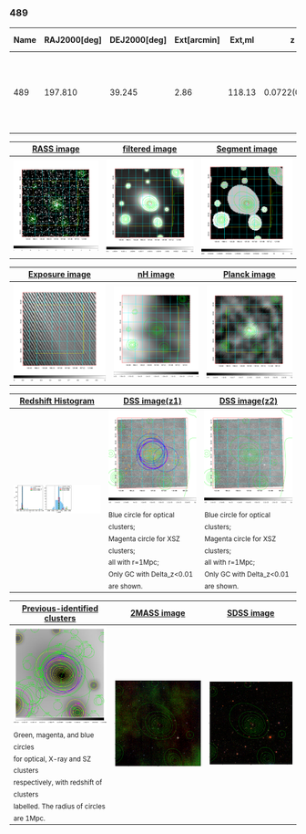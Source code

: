 <div STYLE="page-break-after: always;"></div>

### 489

|Name|RAJ2000[deg]|DEJ2000[deg] |Ext[arcmin]| Ext,ml | z | z_src| C|GC(XSZ,Delta_z<0.01)| GC(OPT,Delta_z<0.01)|GC| R_sig[arcmin] | R500[arcmin] | R500[Mpc]| CRsig[c/s] | CR500[c/s] |L500[1E44 erg/s]|F500[1E-12 erg/s/cm^2]| M500[1E14 Msun]|Tx[keV]|Cnt_sig|Beta|Rc[arcmin]|Comment|Alias|
|---|---|---|---|---|---|------|---|--------|---------|----------|---|---|---|---|---|---|---|---|---|---|---|---|---|---|
|489| 197.810| 39.245| 2.86| 118.13| 0.0722(0.005)| z1, z_xsz| B| F20, L03, MCXC, PSZ2, SPI, Tar| A, N, RM, W| A, C, F20, L03, MCXC, N, PSZ2, SPI, Tar, W| 25.194| 10.735| 0.886| 0.403(0.054)| 0.368(0.049)| 0.915(0.091)| 7.190(0.712)| 2.12(0.11)| 3.48(0.11)| 227.9| 0.591(-0.031+0.037)| 4.031(-0.504+0.580)| -| k361|

|[RASS image](../image/489/489_img.pdf)|[filtered image](../image/489/489_fil.pdf)|[Segment image](../image/489/489_seg.pdf)|
|-------------------|--------------------|-------------------|
| <img src="../image/489/489_img.png" width="300">  | <img src="../image/489/489_fil.png" width="300">   | <img src="../image/489/489_seg.png" width="300">  |

|[Exposure image](../image/489/489_mex.pdf)| [nH image](../image/489/489_nh.pdf)| [Planck image](../image/489/489_p.pdf)|
|-------------------|--------------------|-------------------|
|<img src="../image/489/489_mex.png" width="300">   | <img src="../image/489/489_nh.png" width="300">    | <img src="../image/489/489_p.png" width="300"> |

|[Redshift Histogram](../image/489/489_zg.pdf) | [DSS image(z1)](../image/489/489_dss_z1.pdf)      |  [DSS image(z2)](../image/489/489_dss_z2.pdf)    |
|-------------------|--------------------|-------------------|
|<img src="../image/489/489_zg.png" width="300"> |<img src="../image/489/489_dss_z1.png" width="300"> <sub><br>Blue circle for optical clusters; <br>Magenta circle for XSZ clusters; <br>all with r=1Mpc; <br>Only GC with Delta_z<0.01 are shown. </sub>| <img src="../image/489/489_dss_z2.png" width="300"><sub><br>Blue circle for optical clusters; <br>Magenta circle for XSZ clusters; <br>all with r=1Mpc; <br>Only GC with Delta_z<0.01 are shown. </sub> |

|[Previous-identified clusters](../image/489/489_gc.pdf) | [2MASS image](../image/489/489_2mass.pdf)      |[SDSS image](../image/489/489_sdss.pdf)   |
|-------------------|-------------------|-------------------|
|<img src=../image/489/489_gc.png width="300"> <br><sub>Green, magenta, and blue circles <br>for optical, X-ray and SZ clusters <br>respectively, with redshift of clusters <br>labelled. The radius of circles <br>are 1Mpc.</sub>|<img src="../image/489/489_2mass.png" width="300">  | <img src="../image/489/489_sdss.png" width="300">  |




